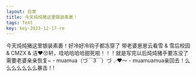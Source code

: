 ```yaml
---
layout: 日常
title: 今天炖炖猪这里银装素裹！
tags: TeXt
key: key-2023-12-17-re
---
```


今天炖炖猪这里银装素裹！好冷好冷钩子都冻穿了 带老婆崽崽云看雪 & 雪后校园 & CMZX & 洁❤️😚轩，哇哈哈哈哈甜死啦！！！就是写完以后炖炖猪手要冻没了 需要老婆亲亲恢复~ - muamua（づ￣3￣）づ╭❤～ - muamuamua亲回去！么么么么么么么暴击！!
